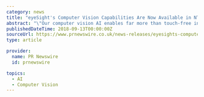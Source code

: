 ```yaml
---
category: news
title: "eyeSight's Computer Vision Capabilities Are Now Available in NTT DOCOMO's dtab Compact"
abstract: "\"Our computer vision AI enables far more than touch-free interaction, it unlocks a world of personalized experiences with IoT devices and automotive systems that identify users, their actions, and predict their needs. All in a locally-processed manner that ..."
publishedDateTime: 2018-09-13T00:00:00Z
sourceUrl: https://www.prnewswire.co.uk/news-releases/eyesights-computer-vision-capabilities-are-now-available-in-ntt-docomos-dtab-compact-693101671.html
type: article

provider:
  name: PR Newswire
  id: prnewswire

topics:
  - AI
  - Computer Vision
---
```

